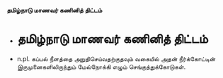 **தமிழ்நாடு மாணவர் கணினித் திட்டம்**
- # தமிழ்நாடு மாணவர் கணினித் திட்டம்
- n.pl. கப்பல் நீளத்தை அறுதிசெய்வதற்குதவும் வகையில் அதன் நீர்க்கோட்டின் இருமுனைகளிலிருந்தும் மேல்நோக்கி எழும் செங்குத்துக்கோடுகள்.

